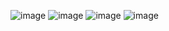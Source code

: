 ![image](https://github.com/amansingh7880/AmanFolios/assets/110097263/ebcfe88f-ecb6-46f0-9e64-0b931fb5762f)
![image](https://github.com/amansingh7880/AmanFolios/assets/110097263/d1390398-8216-4e55-b00c-52665213bdcb)
![image](https://github.com/amansingh7880/AmanFolios/assets/110097263/b6678c6e-99ca-4069-a72d-95fb979c67de)
![image](https://github.com/amansingh7880/AmanFolios/assets/110097263/4b1268c9-e10d-498d-b08a-999afcae4a47)

